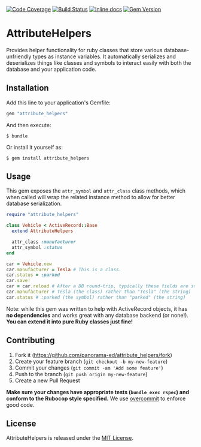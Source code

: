 [![Code Coverage](https://codecov.io/gh/panorama-ed/attribute_helpers/branch/master/graph/badge.svg)](https://codecov.io/gh/panorama-ed/attribute_helpers)
[![Build Status](https://travis-ci.com/panorama-ed/attribute_helpers.svg)](https://travis-ci.com/panorama-ed/attribute_helpers)
[![Inline docs](http://inch-ci.org/github/panorama-ed/attribute_helpers.png)](http://inch-ci.org/github/panorama-ed/attribute_helpers)
[![Gem Version](https://badge.fury.io/rb/attribute_helpers.svg)](http://badge.fury.io/rb/attribute_helpers)

# AttributeHelpers

Provides helper functionality for ruby classes that store various
database-unfriendly types as instance variables. It automatically serializes and
deserializes things like classes and symbols to interact easily with both the
database and your application code.

## Installation

Add this line to your application's Gemfile:

```ruby
gem "attribute_helpers"
```

And then execute:

    $ bundle

Or install it yourself as:

    $ gem install attribute_helpers

## Usage

This gem exposes the `attr_symbol` and `attr_class` class methods, which when
called will wrap the related instance method to allow for better database
serialization.

```ruby
require "attribute_helpers"

class Vehicle < ActiveRecord::Base
  extend AttributeHelpers

  attr_class :manufacturer
  attr_symbol :status
end

car = Vehicle.new
car.manufacturer = Tesla # This is a class.
car.status = :parked
car.save!
car = car.reload # After a DB round-trip, typically these fields are strings.
car.manufacturer # Tesla (the class) rather than "Tesla" (the string)
car.status # :parked (the symbol) rather than "parked" (the string)

```

Note: while this gem was written to help with ActiveRecord
objects, it has **no dependencies** and works great with any database
backend (or none!). **You can extend it into pure Ruby classes just
fine!**

## Contributing

1. Fork it (https://github.com/panorama-ed/attribute_helpers/fork)
2. Create your feature branch (`git checkout -b my-new-feature`)
3. Commit your changes (`git commit -am 'Add some feature'`)
4. Push to the branch (`git push origin my-new-feature`)
5. Create a new Pull Request

**Make sure your changes have appropriate tests (`bundle exec rspec`)
and conform to the Rubocop style specified.** We use
[overcommit](https://github.com/causes/overcommit) to enforce good code.

## License

AttributeHelpers is released under the
[MIT License](https://github.com/panorama-ed/attribute_helpers/blob/master/LICENSE.txt).
